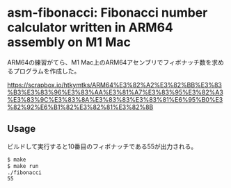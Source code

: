 # asm-fibonacci: Fibonacci number calculator written in ARM64 assembly on M1 Mac

ARM64の練習がてら、M1 Mac上のARM64アセンブリでフィボナッチ数を求めるプログラムを作成した。

https://scrapbox.io/htkymtks/ARM64%E3%82%A2%E3%82%BB%E3%83%B3%E3%83%96%E3%83%AA%E3%81%A7%E3%83%95%E3%82%A3%E3%83%9C%E3%83%8A%E3%83%83%E3%83%81%E6%95%B0%E3%82%92%E6%B1%82%E3%82%81%E3%82%8B

## Usage

ビルドして実行すると10番目のフィボナッチである55が出力される。

```sh
$ make
$ make run
./fibonacci
55
```
